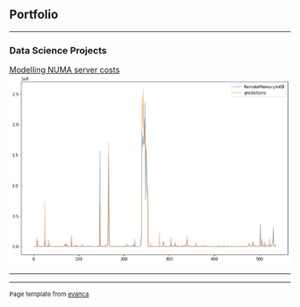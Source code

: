 ## Portfolio

---

### Data Science Projects

[Modelling NUMA server costs](/optimize_server_performance/server_performance_project_page.md)
<br>
<img src="optimize_server_performance/simple_rf_model_predicted_v_actual.png"/>

---


---
<p style="font-size:11px">Page template from <a href="https://github.com/evanca/quick-portfolio">evanca</a></p>
<!-- Remove above link if you don't want to attibute -->
